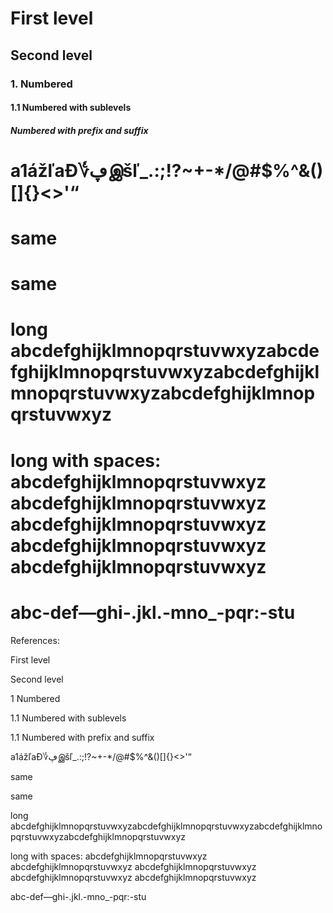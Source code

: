 First level
===========

Second level
------------

### 1. Numbered ###

#### 1.1 Numbered with sublevels ####

##### <a> Numbered with prefix and suffix #####

a1ážľaƉ؇ڥஇšľ_.:;!?~+-*\/@#$%^&()[]{}<>'“
========================================

same
====

same
====

long abcdefghijklmnopqrstuvwxyzabcdefghijklmnopqrstuvwxyzabcdefghijklmnopqrstuvwxyzabcdefghijklmnopqrstuvwxyz
=============================================================================================================

long with spaces: abcdefghijklmnopqrstuvwxyz abcdefghijklmnopqrstuvwxyz abcdefghijklmnopqrstuvwxyz abcdefghijklmnopqrstuvwxyz abcdefghijklmnopqrstuvwxyz
========================================================================================================================================================

abc-def—ghi-.jkl.-mno_-pqr:-stu
===============================

References:

 First level

 Second level

1 Numbered

1.1 Numbered with sublevels

1.1<a> Numbered with prefix and suffix

 a1ážľaƉ؇ڥஇšľ_.:;!?~+-*\/@#$%^&()[]{}<>'“

 same

 same

 long abcdefghijklmnopqrstuvwxyzabcdefghijklmnopqrstuvwxyzabcdefghijklmnopqrstuvwxyzabcdefghijklmnopqrstuvwxyz

long with spaces: abcdefghijklmnopqrstuvwxyz abcdefghijklmnopqrstuvwxyz abcdefghijklmnopqrstuvwxyz abcdefghijklmnopqrstuvwxyz abcdefghijklmnopqrstuvwxyz

abc-def—ghi-.jkl.-mno_-pqr:-stu

